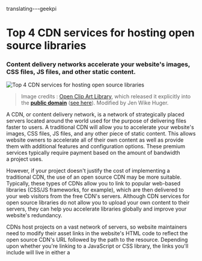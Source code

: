 translating---geekpi

Top 4 CDN services for hosting open source libraries
============================================================

### Content delivery networks accelerate your website's images, CSS files, JS files, and other static content.


![Top 4 CDN services for hosting open source libraries](https://opensource.com/sites/default/files/styles/image-full-size/public/images/life/file_system.jpg?itok=s2b60oIB "Top 4 CDN services for hosting open source libraries")
>Image credits : [Open Clip Art Library][3], which released it explicitly into the **[public domain][1]** ([see here][4]). Modified by Jen Wike Huger.

A CDN, or content delivery network, is a network of strategically placed servers located around the world used for the purpose of delivering files faster to users. A traditional CDN will allow you to accelerate your website's images, CSS files, JS files, and any other piece of static content. This allows website owners to accelerate all of their own content as well as provide them with additional features and configuration options. These premium services typically require payment based on the amount of bandwidth a project uses.

However, if your project doesn't justify the cost of implementing a traditional CDN, the use of an open source CDN may be more suitable. Typically, these types of CDNs allow you to link to popular web-based libraries (CSS/JS frameworks, for example), which are then delivered to your web visitors from the free CDN's servers. Although CDN services for open source libraries do not allow you to upload your own content to their servers, they can help you accelerate libraries globally and improve your website's redundancy.

CDNs host projects on a vast network of servers, so website maintainers need to modify their asset links in the website's HTML code to reflect the open source CDN's URL followed by the path to the resource. Depending upon whether you're linking to a JavaScript or CSS library, the links you'll include will live in either a <script> or <link> tag.

Let's explore four popular CDN services for open source libraries.

### JsDelivr

[JsDelivr][5] is an open source CDN provider that uses the networks of premium CDN providers (KeyCDN, Stackpath, and Cloudflare) to deliver open source project assets. A few highlights of jsDelivr include:

*   Search from over 2,100 libraries

*   110 POP locations

*   CDN is accessible in Asia and China

*   API support

*   No traffic limits

*   Full HTTPS support

All snippets start off with the custom jsDelivr URL [https://cdn.jsdelivr.net/][6], and are then followed by the name of the project, version number, etc. You can also configure jsDelivr to generate the URL with the script tags and enable SRI (subresource Integrity) for added security.

### **Cdnjs**

[Cdnjs][7] is another popular open source CDN provider that's similar to jsDelivr. This service also offers an array of popular JavaScript and CSS libraries that you can choose from to link within your web project. This service is sponsored by CDN providers Cloudflare and [KeyCDN][8]. A few highlights of cdnjs include:

*   Search from over 2,900 libraries

*   Used by over 1 million websites

*   Supports HTTP/2

*   Supports HTTPS

Similar to jsDelivr, with cdnjs you also have the option to simply copy the asset URL with or without the script tag and SRI.

### Google Hosted Libraries

The [Google's Hosted Libraries][9] site allows you to link to popular JavaScript libraries that are hosted on Google's powerful open source CDN network. This open source CDN solution doesn't offer as many libraries or features as jsDelivr or cdnjs; however, a high level of reliability and trust can be expected when linking to Google's Hosted Libraries. A few highlights of Google's open source CDN include:

*   HTTPS support

*   Files are served with CORS and Timing-Allow headers

*   Offers the latest version of each library

All of Google's Hosted libraries files start with the URL [https://ajax.googleapis.com/][10], and are followed by the project's name, version number, and file name.

### Microsoft Ajax CDN

The [Microsoft Ajax Content Delivery Network][11] is quite similar to Google's Hosted Libraries in that it only hosts popular libraries. However, two major differences that separate Microsoft Ajax CDN from Google's Hosted Libraries are that Microsoft provides both CSS as well as JS libraries and also offers various versions of each library. A few highlights of the Microsoft Ajax CDN include:

*   HTTPS support

*   Previous versions of each library are often available

All Microsoft Ajax files begin with the URL [http://ajax.aspnetcdn.com/ajax/][12], and like the others, are followed by the library's name, version number, etc.

If your project or website isn't ready to take advantage of a premium CDN service, but you would still like to accelerate vital aspects of your site, then using an open source CDN can be a great solution. They allow you to accelerate the delivery of third-party libraries that would otherwise be delivered from your origin server causing unnecessary load and slower speeds for distant users.

 _Which open source CDN provider do you prefer to use and why?_

--------------------------------------------------------------------------------

作者简介：

Cody Arsenault - Cody is passionate about all things web performance, SEO and entrepreneurship. He is a web performance advocate at KeyCDN and works towards making the web faster.


------------


via: https://opensource.com/article/17/4/top-cdn-services

作者：[Cody Arsenault ][a]
译者：[译者ID](https://github.com/译者ID)
校对：[校对者ID](https://github.com/校对者ID)

本文由 [LCTT](https://github.com/LCTT/TranslateProject) 原创编译，[Linux中国](https://linux.cn/) 荣誉推出

[a]:https://opensource.com/users/codya
[1]:https://en.wikipedia.org/wiki/public_domain
[2]:https://opensource.com/article/17/4/top-cdn-services?rate=lgZwEmWt7QXtuMhB-lnHWQ-jxknQ0Kh4YOfqdFGer5w
[3]:https://en.wikipedia.org/wiki/Open_Clip_Art_Library
[4]:https://openclipart.org/share
[5]:http://www.jsdelivr.com/
[6]:https://cdn.jsdelivr.net/
[7]:https://cdnjs.com/
[8]:https://www.keycdn.com/
[9]:https://developers.google.com/speed/libraries/
[10]:https://ajax.googleapis.com/
[11]:https://www.asp.net/ajax/cdn
[12]:http://ajax.aspnetcdn.com/ajax/
[13]:https://opensource.com/user/128076/feed
[14]:https://opensource.com/users/codya
